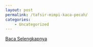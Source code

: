 ```yaml
---
layout: post
permalink: /tafsir-mimpi-kaca-pecah/
categories:
    - Uncategorized
---
```


[Baca Selengkapnya](/02)